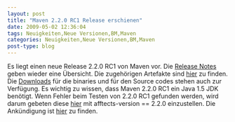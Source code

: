 ```yaml
---
layout: post
title: "Maven 2.2.0 RC1 Release erschienen"
date: 2009-05-02 12:36:04
tags: Neuigkeiten,Neue Versionen,BM,Maven
categories: Neuigkeiten,Neue Versionen,BM,Maven
post-type: blog
---
```

Es liegt einen neue Release 2.2.0 RC1 von Maven vor. Die <a href="http://jira.codehaus.org/secure/ReleaseNote.jspa?projectId=10500&styleName=Html&version=15103">Release Notes</a> geben wieder eine Übersicht. Die zugehörigen Artefakte sind <a href="https://repository.apache.org/content/repositories/maven-staging-008/">hier</a> zu finden. Die <a href="https://repository.apache.org/content/repositories/maven-staging-008/org/apache/maven/apache-maven/2.2.0-RC1/">Downloads</a> für die binaries und für den Source codes stehen auch zur Verfügung. Es wichtig zu wissen, dass Maven 2.2.0 RC1 ein Java 1.5 JDK benötigt. Wenn Fehler beim Testen von 2.2.0 RC1 gefunden werden, wird darum gebeten diese <a href="http://jira.codehaus.org/browse/MNG">hier</a> mit afftects-version == 2.2.0 einzustellen. Die Ankündigung ist <a href="http://www.nabble.com/-PLEASE-TEST--Maven-2.2.0-RC1-td23340588.html">hier</a> zu finden.
